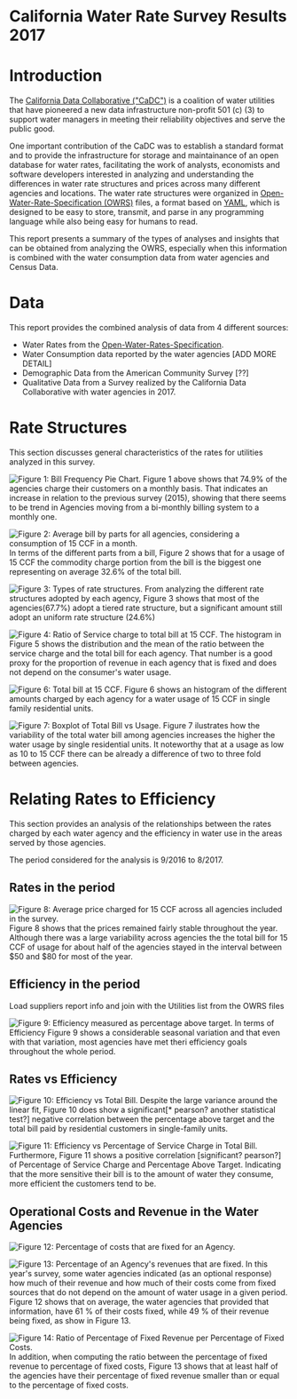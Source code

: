 # California Water Rate Survey Results 2017



# Introduction

The [California Data Collaborative ("CaDC")](http://californiadatacollaborative.org/) is a coalition of water utilities that have pioneered a new data infrastructure non-profit 501 (c) (3) to support water managers in meeting their reliability objectives and serve the public good.

One important contribution of the CaDC was to establish a standard format and to provide the infrastructure for storage and maintainance of an open database for water rates, facilitating the work of analysts, economists and software developers interested in analyzing and understanding the differences in water rate structures and prices across many different agencies and locations. The water rate structures were organized in [Open-Water-Rate-Specification (OWRS)](https://github.com/California-Data-Collaborative/Open-Water-Rate-Specification) files, a format based on [YAML](http://yaml.org/), which is designed to be easy to store, transmit, and parse in any programming language while also being easy for humans to read.

This report presents a summary of the types of analyses and insights that can be obtained from analyzing the OWRS, especially when this information is combined with the water consumption data from water agencies and Census Data.

# Data

This report provides the combined analysis of data from 4 different sources:

* Water Rates from the [Open-Water-Rates-Specification](https://github.com/California-Data-Collaborative/Open-Water-Rate-Specification).
* Water Consumption data reported by the water agencies [ADD MORE DETAIL] 
* Demographic Data from the American Community Survey [??]
* Qualitative Data from a Survey realized by the California Data Collaborative with water agencies in 2017. 








# Rate Structures

This section discusses general characteristics of the rates for utilities analyzed in this survey.



![Figure  1: Bill Frequency Pie Chart.](owrs_analysis_files/figure-html/bill_frequency_pie-1.png)
Figure  1 above shows that 74.9% of the agencies charge their customers on a monthly basis.
That indicates an increase in relation to the previous survey (2015), showing that there seems to be trend in Agencies moving from a bi-monthly billing system to a monthly one. 

![Figure  2: Average bill by parts for all agencies, considering a consumption of 15 CCF in a month.](owrs_analysis_files/figure-html/mean_bill_pie-1.png)
In terms of the different parts from a bill, Figure  2 shows that for a usage of 15 CCF the commodity charge portion from the bill is the biggest one representing on average 32.6% of the total bill.

![Figure  3: Types of rate structures.](owrs_analysis_files/figure-html/rate_type_pie-1.png)
From analyzing the different rate structures adopted by each agency, Figure  3 shows that most of the agencies(67.7%) adopt a tiered rate structure, but a significant amount still adopt an uniform rate structure (24.6%)







![Figure  4: Ratio of Service charge to total bill at 15 CCF.](owrs_analysis_files/figure-html/service_ratio_histogram-1.png)
The histogram in Figure  5 shows the distribution and the mean of the ratio between the service charge and the total bill for each agency. That number is a good proxy for the proportion of revenue in each agency that is fixed and does not depend on the consumer's water usage.

![Figure  6: Total bill at 15 CCF.](owrs_analysis_files/figure-html/bill_histogram-1.png)
Figure  6 shows an histogram of the different amounts charged by each agency for a water usage of 15 CCF in single family residential units.

![Figure  7: Boxplot of Total Bill vs Usage.](owrs_analysis_files/figure-html/total_bill_vs_usage_box-1.png)
Figure  7 ilustrates how the variability of the total water bill among agencies increases the higher the water usage by single residential units. It noteworthy that at a usage as low as 10 to 15 CCF there can be already a difference of two to three fold between agencies. 

# Relating Rates to Efficiency

This section provides an analysis of the relationships between the rates charged by each water agency and the efficiency in water use in the areas served by those agencies.


The period considered for the analysis is 9/2016 to 8/2017.


## Rates in the period



![Figure  8: Average price charged for 15 CCF across all agencies included in the survey.](owrs_analysis_files/figure-html/avg_price_history-1.png)
Figure  8 shows that the prices remained fairly stable throughout the year. Although there was a large variability across agencies the the total bill for 15 CCF of usage for about half of the agencies stayed in the interval between $50 and $80 for most of the year. 

## Efficiency in the period
Load suppliers report info and join with the Utilities list from the OWRS files




![Figure  9: Efficiency measured as percentage above target.](owrs_analysis_files/figure-html/efficiency_ts-1.png)
In terms of Efficiency Figure  9 shows a considerable seasonal variation and that even with that variation, most agencies have met theri efficiency goals throughout the whole period. 



## Rates vs Efficiency



![Figure  10: Efficiency vs Total Bill.](owrs_analysis_files/figure-html/eff_vs_total_bill-1.png)
Despite the large variance around the linear fit, Figure  10 does show a significant[* pearson? another statistical test?] negative correlation between the percentage above target and the total bill paid by residential customers in single-family units. 

![Figure  11: Efficiency vs Percentage of Service Charge in Total Bill.](owrs_analysis_files/figure-html/eff_vs_pctFixed-1.png)
Furthermore, Figure  11 shows a positive correlation [significant? pearson?] of Percentage of Service Charge and Percentage Above Target. Indicating that the more sensitive their bill is to the amount of water they consume, more efficient the customers tend to be.  


## Operational Costs and Revenue in the Water Agencies



![Figure  12: Percentage of costs that are fixed for an Agency.](owrs_analysis_files/figure-html/pct_fixed_costs-1.png)


![Figure  13: Percentage of an Agency's revenues that are fixed.](owrs_analysis_files/figure-html/pct_fixed_rev-1.png)
In this year's survey, some water agencies indicated (as an optional response) how much of their revenue and how much of their costs come from fixed sources that do not depend on the amount of water usage in a given period. Figure  12 shows that on average, the water agencies that provided that information, have 61 % of their costs fixed, while 49 % of their revenue being fixed, as show in Figure  13.


![Figure  14: Ratio of Percentage of Fixed Revenue per Percentage of Fixed Costs.](owrs_analysis_files/figure-html/fixedRev_per_fixedCosts-1.png)
In addition, when computing the ratio between the percentage of fixed revenue to percentage of fixed costs, Figure  13 shows that at least half of the agencies have their percentage of fixed revenue smaller than or equal to the percentage of fixed costs.
